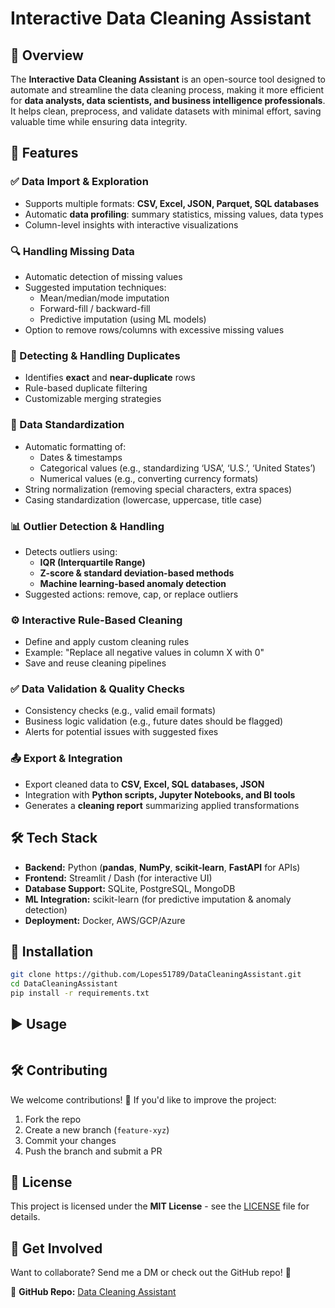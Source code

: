 # Interactive Data Cleaning Assistant

## 📌 Overview
The **Interactive Data Cleaning Assistant** is an open-source tool designed to automate and streamline the data cleaning process, making it more efficient for **data analysts, data scientists, and business intelligence professionals**. It helps clean, preprocess, and validate datasets with minimal effort, saving valuable time while ensuring data integrity.

## 🚀 Features
### ✅ Data Import & Exploration
- Supports multiple formats: **CSV, Excel, JSON, Parquet, SQL databases**
- Automatic **data profiling**: summary statistics, missing values, data types
- Column-level insights with interactive visualizations

### 🔍 Handling Missing Data
- Automatic detection of missing values
- Suggested imputation techniques:
  - Mean/median/mode imputation
  - Forward-fill / backward-fill
  - Predictive imputation (using ML models)
- Option to remove rows/columns with excessive missing values

### 📝 Detecting & Handling Duplicates
- Identifies **exact** and **near-duplicate** rows
- Rule-based duplicate filtering
- Customizable merging strategies

### 🎨 Data Standardization
- Automatic formatting of:
  - Dates & timestamps
  - Categorical values (e.g., standardizing ‘USA’, ‘U.S.’, ‘United States’)
  - Numerical values (e.g., converting currency formats)
- String normalization (removing special characters, extra spaces)
- Casing standardization (lowercase, uppercase, title case)

### 📊 Outlier Detection & Handling
- Detects outliers using:
  - **IQR (Interquartile Range)**
  - **Z-score & standard deviation-based methods**
  - **Machine learning-based anomaly detection**
- Suggested actions: remove, cap, or replace outliers

### ⚙️ Interactive Rule-Based Cleaning
- Define and apply custom cleaning rules
- Example: "Replace all negative values in column X with 0"
- Save and reuse cleaning pipelines

### ✅ Data Validation & Quality Checks
- Consistency checks (e.g., valid email formats)
- Business logic validation (e.g., future dates should be flagged)
- Alerts for potential issues with suggested fixes

### 📤 Export & Integration
- Export cleaned data to **CSV, Excel, SQL databases, JSON**
- Integration with **Python scripts, Jupyter Notebooks, and BI tools**
- Generates a **cleaning report** summarizing applied transformations

## 🛠️ Tech Stack
- **Backend:** Python (**pandas**, **NumPy**, **scikit-learn**, **FastAPI** for APIs)
- **Frontend:** Streamlit / Dash (for interactive UI)
- **Database Support:** SQLite, PostgreSQL, MongoDB
- **ML Integration:** scikit-learn (for predictive imputation & anomaly detection)
- **Deployment:** Docker, AWS/GCP/Azure

## 🔧 Installation
```bash
git clone https://github.com/Lopes51789/DataCleaningAssistant.git
cd DataCleaningAssistant
pip install -r requirements.txt
```

## ▶️ Usage
```python
```

## 🛠️ Contributing
We welcome contributions! 🚀 If you'd like to improve the project:
1. Fork the repo
2. Create a new branch (`feature-xyz`)
3. Commit your changes
4. Push the branch and submit a PR

## 📄 License
This project is licensed under the **MIT License** - see the [LICENSE](LICENSE) file for details.

## 📢 Get Involved
Want to collaborate? Send me a DM or check out the GitHub repo! 🚀

🔗 **GitHub Repo:** [Data Cleaning Assistant](https://github.com/Lopes51789/DataCleaningAssistant)
